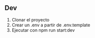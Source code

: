 ## Dev
1. Clonar el proyecto
2. Crear un .env a partir de .env.template
3. Ejecutar con npm run start:dev 
